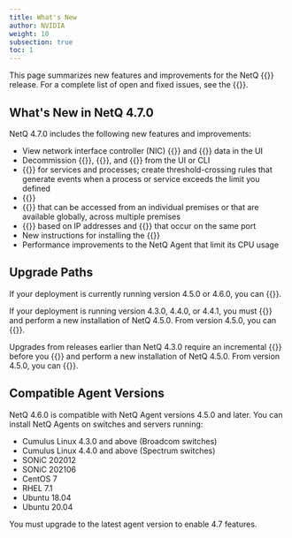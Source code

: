 ```yaml
---
title: What's New
author: NVIDIA
weight: 10
subsection: true
toc: 1
---
```


This page summarizes new features and improvements for the NetQ {{<version>}} release. For a complete list of open and fixed issues, see the {{<link title="NVIDIA NetQ 4.7 Release Notes" text="release notes">}}.

<!-- vale off -->
## What's New in NetQ 4.7.0
<!-- vale on -->
NetQ 4.7.0 includes the following new features and improvements:

- View network interface controller (NIC) {{<link title="NICs" text="telemetry">}} and {{<link title="NIC Inventory" text="inventory">}} data in the UI 
- Decommission {{<link title="Host Inventory/#decommission-a-host" text="hosts">}}, {{<link title="NIC Inventory/#decommission-a-nic" text="NICs">}}, and {{<link title="DPU Inventory/#decommission-a-dpu" text="DPUs">}} from the UI or CLI
- {{<link title="Switches/#view-cpu-and-memory-utilization-for-processes-and-services" text="Monitor CPU and memory utilization">}} for services and processes; create threshold-crossing rules that generate events when a process or service exceeds the limit you defined
- {{<link title="Switches/#view-queue-lengths-in-histograms" text="View queue lengths in the form of histograms">}}
- {{<link title="Focus Your Monitoring Using Workbenches" text="Create workbenches">}} that can be accessed from an individual premises or that are available globally, across multiple premises
- {{<link title="Configure and Monitor What Just Happened/#suppress-events-with-filters" text="Create WJH suppression rules">}} based on IP addresses and {{<link title="Configure and Monitor What Just Happened/#view-what-just-happened-metrics" text="aggregate WJH L1 errors">}} that occur on the same port
- New instructions for installing the {{<link title="Install NIC and DPU Agents" text="DOCA Telemetry Service on hosts and DPUs">}}
- Performance improvements to the NetQ Agent that limit its CPU usage

## Upgrade Paths

If your deployment is currently running version 4.5.0 or 4.6.0, you can {{<link title="Upgrade NetQ" text="upgrade directly to NetQ 4.7.0">}}.

If your deployment is running version 4.3.0, 4.4.0, or 4.4.1, you must {{<link title="Back Up and Restore NetQ/#back-up-netq-4.4.1-or-earlier" text="back up your current NetQ data">}} and perform a new installation of NetQ 4.5.0. From version 4.5.0, you can {{<link title="Upgrade NetQ" text="upgrade directly to NetQ 4.7.0">}}.

Upgrades from releases earlier than NetQ 4.3.0 require an incremental {{<exlink url="https://docs.nvidia.com/networking-ethernet-software/cumulus-netq-43/Installation-Management/Upgrade-NetQ/Upgrade-System/" text="upgrade to version 4.3.0">}} before you {{<link title="Upgrade NetQ" text="back up your data">}} and perform a new installation of NetQ 4.5.0. From version 4.5.0, you can {{<link title="Upgrade NetQ" text="upgrade directly to NetQ 4.7.0">}}.
## Compatible Agent Versions

NetQ 4.6.0 is compatible with NetQ Agent versions 4.5.0 and later. You can install NetQ Agents on switches and servers running:

- Cumulus Linux 4.3.0 and above (Broadcom switches)
- Cumulus Linux 4.4.0 and above (Spectrum switches)
- SONiC 202012
- SONiC 202106
- CentOS 7
- RHEL 7.1
- Ubuntu 18.04
- Ubuntu 20.04

You must upgrade to the latest agent version to enable 4.7 features.
